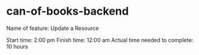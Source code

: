 # can-of-books-backend

Name of feature: Update a Resource

Start time: 2:00 pm
Finish time: 12:00 am
Actual time needed to complete: 10 hours